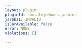 ```yaml
---
layout: plugin
pluginId: com.alejoHomes.jasmine
jarSha1: INVALID
isJarAvailable: false
error: NONE
violations: []

---
```

